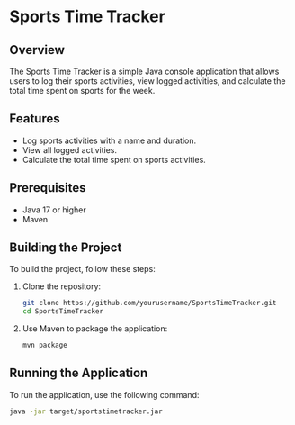 # Sports Time Tracker

## Overview
The Sports Time Tracker is a simple Java console application that allows users to log their sports activities, view logged activities, and calculate the total time spent on sports for the week.

## Features
- Log sports activities with a name and duration.
- View all logged activities.
- Calculate the total time spent on sports activities.

## Prerequisites
- Java 17 or higher
- Maven

## Building the Project
To build the project, follow these steps:

1. Clone the repository:
    ```sh
    git clone https://github.com/yourusername/SportsTimeTracker.git
    cd SportsTimeTracker
    ```

2. Use Maven to package the application:
    ```sh
    mvn package
    ```

## Running the Application
To run the application, use the following command:
```sh
java -jar target/sportstimetracker.jar
